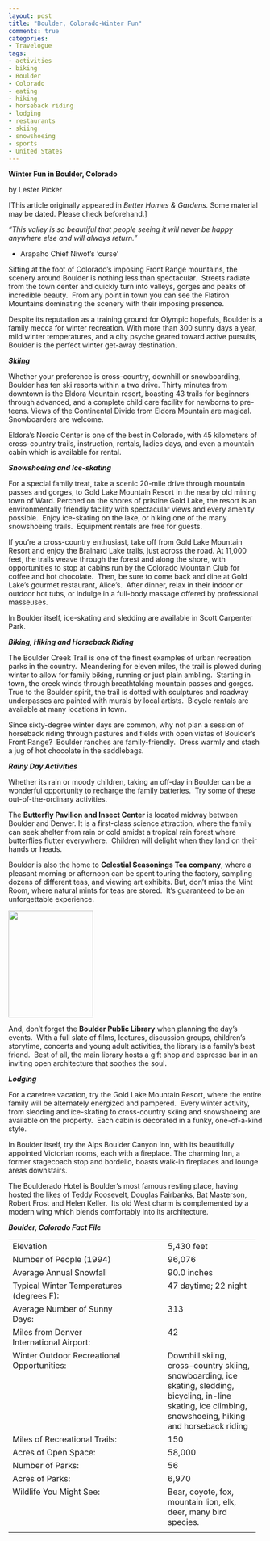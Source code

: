 ```yaml
---
layout: post
title: "Boulder, Colorado-Winter Fun"
comments: true
categories:
- Travelogue
tags:
- activities
- biking
- Boulder
- Colorado
- eating
- hiking
- horseback riding
- lodging
- restaurants
- skiing
- snowshoeing
- sports
- United States
---
```

<strong>Winter Fun in Boulder, Colorado</strong>

by Lester Picker

[This article originally appeared in <em>Better Homes &amp; Gardens. </em>Some material may be dated. Please check beforehand.]

<em>“This valley is so beautiful that people seeing it will never be happy anywhere else and will always return.”</em>

- Arapaho Chief Niwot’s ‘curse’

Sitting at the foot of Colorado’s imposing Front Range mountains, the scenery around Boulder is nothing less than spectacular.  Streets radiate from the town center and quickly turn into valleys, gorges and peaks of incredible beauty.  From any point in town you can see the Flatiron Mountains dominating the scenery with their imposing presence.

Despite its reputation as a training ground for Olympic hopefuls, Boulder is a family mecca for winter recreation. With more than 300 sunny days a year, mild winter temperatures, and a city psyche geared toward active pursuits, Boulder is the perfect winter get-away destination.

<strong><em>Skiing</em></strong>

Whether your preference is cross-country, downhill or snowboarding, Boulder has ten ski resorts within a two drive. Thirty minutes from downtown is the Eldora Mountain resort, boasting 43 trails for beginners through advanced, and a complete child care facility for newborns to pre-teens. Views of the Continental Divide from Eldora Mountain are magical. Snowboarders are welcome.

Eldora’s Nordic Center is one of the best in Colorado, with 45 kilometers of cross-country trails, instruction, rentals, ladies days, and even a mountain cabin which is available for rental.

<strong><em>Snowshoeing and Ice-skating</em></strong>

For a special family treat, take a scenic 20-mile drive through mountain passes and gorges, to Gold Lake Mountain Resort in the nearby old mining town of Ward. Perched on the shores of pristine Gold Lake, the resort is an environmentally friendly facility with spectacular views and every amenity possible.  Enjoy ice-skating on the lake, or hiking one of the many snowshoeing trails.  Equipment rentals are free for guests.

If you’re a cross-country enthusiast, take off from Gold Lake Mountain Resort and enjoy the Brainard Lake trails, just across the road. At 11,000 feet, the trails weave through the forest and along the shore, with opportunities to stop at cabins run by the Colorado Mountain Club for coffee and hot chocolate.  Then, be sure to come back and dine at Gold Lake’s gourmet restaurant, Alice’s.  After dinner, relax in their indoor or outdoor hot tubs, or indulge in a full-body massage offered by professional masseuses.

In Boulder itself, ice-skating and sledding are available in Scott Carpenter Park.

<strong><em>Biking, Hiking and Horseback Riding</em></strong>

The Boulder Creek Trail is one of the finest examples of urban recreation parks in the country.  Meandering for eleven miles, the trail is plowed during winter to allow for family biking, running or just plain ambling.  Starting in town, the creek winds through breathtaking mountain passes and gorges.  True to the Boulder spirit, the trail is dotted with sculptures and roadway underpasses are painted with murals by local artists.  Bicycle rentals are available at many locations in town.

Since sixty-degree winter days are common, why not plan a session of horseback riding through pastures and fields with open vistas of Boulder’s Front Range?  Boulder ranches are family-friendly.  Dress warmly and stash a jug of hot chocolate in the saddlebags.

<strong><em>Rainy Day Activities</em></strong>

Whether its rain or moody children, taking an off-day in Boulder can be a wonderful opportunity to recharge the family batteries.  Try some of these out-of-the-ordinary activities.

The <strong>Butterfly Pavilion and Insect Center</strong> is located midway between Boulder and Denver. It is a first-class science attraction, where the family can seek shelter from rain or cold amidst a tropical rain forest where butterflies flutter everywhere.  Children will delight when they land on their hands or heads.

Boulder is also the home to <strong>Celestial Seasonings Tea company</strong>, where a pleasant morning or afternoon can be spent touring the factory, sampling dozens of different teas, and viewing art exhibits. But, don’t miss the Mint Room, where natural mints for teas are stored.  It’s guaranteed to be an unforgettable experience.

<a href="http://blog.lesterpickerphoto.com/wp-content/uploads/2010/07/images-1.jpeg"><img class="size-full wp-image-331" title="images-1" src="http://blog.lesterpickerphoto.com/wp-content/uploads/2010/07/images-1.jpeg" alt="" width="168" height="212"></a>

And, don’t forget the <strong>Boulder Public Library</strong> when planning the day’s events.  With a full slate of films, lectures, discussion groups, children’s storytime, concerts and young adult activities, the library is a family’s best friend.  Best of all, the main library hosts a gift shop and espresso bar in an inviting open architecture that soothes the soul.

<strong><em>Lodging</em></strong>

For a carefree vacation, try the Gold Lake Mountain Resort, where the entire family will be alternately energized and pampered.  Every winter activity, from sledding and ice-skating to cross-country skiing and snowshoeing are available on the property.  Each cabin is decorated in a funky, one-of-a-kind style.

In Boulder itself, try the Alps Boulder Canyon Inn, with its beautifully appointed Victorian rooms, each with a fireplace. The charming Inn, a former stagecoach stop and bordello, boasts walk-in fireplaces and lounge areas downstairs.

The Boulderado Hotel is Boulder’s most famous resting place, having hosted the likes of Teddy Roosevelt, Douglas Fairbanks, Bat Masterson, Robert Frost and Helen Keller.  Its old West charm is complemented by a modern wing which blends comfortably into its architecture.

<strong><em>Boulder, Colorado Fact File</em></strong>
<table border="0" cellspacing="0" cellpadding="0"><tbody>
<tr>
<td width="235" valign="top">Elevation</td>
<td width="41" valign="top"></td>
<td width="167" valign="top">5,430 feet</td>
</tr>
<tr>
<td width="235" valign="top">Number of People (1994)</td>
<td width="41" valign="top"></td>
<td width="167" valign="top">96,076</td>
</tr>
<tr>
<td width="235" valign="top">Average Annual Snowfall</td>
<td width="41" valign="top"></td>
<td width="167" valign="top">90.0 inches</td>
</tr>
<tr>
<td width="235" valign="top">Typical Winter Temperatures (degrees F):</td>
<td width="41" valign="top"></td>
<td width="167" valign="top">47 daytime; 22 night</td>
</tr>
<tr>
<td width="235" valign="top">Average Number of Sunny Days:</td>
<td width="41" valign="top"></td>
<td width="167" valign="top">313</td>
</tr>
<tr>
<td width="235" valign="top">Miles from Denver International Airport:</td>
<td width="41" valign="top"></td>
<td width="167" valign="top">42</td>
</tr>
<tr>
<td width="235" valign="top">Winter Outdoor Recreational Opportunities:</td>
<td width="41" valign="top"></td>
<td width="167" valign="top">Downhill skiing, cross-country skiing, snowboarding, ice   skating, sledding, bicycling, in-line skating, ice climbing, snowshoeing,   hiking and horseback riding</td>
</tr>
<tr>
<td width="235" valign="top">Miles of Recreational Trails:</td>
<td width="41" valign="top"></td>
<td width="167" valign="top">150</td>
</tr>
<tr>
<td width="235" valign="top">Acres of Open Space:</td>
<td width="41" valign="top"></td>
<td width="167" valign="top">58,000</td>
</tr>
<tr>
<td width="235" valign="top">Number of Parks:</td>
<td width="41" valign="top"></td>
<td width="167" valign="top">56</td>
</tr>
<tr>
<td width="235" valign="top">Acres of Parks:</td>
<td width="41" valign="top"></td>
<td width="167" valign="top">6,970</td>
</tr>
<tr>
<td width="235" valign="top">Wildlife You Might See:</td>
<td width="41" valign="top"></td>
<td width="167" valign="top">Bear, coyote, fox, mountain lion, elk, deer, many bird   species.</td>
</tr>
<tr>
<td width="235" valign="top"></td>
<td width="41" valign="top"></td>
<td width="167" valign="top"></td>
</tr>
</tbody></table>